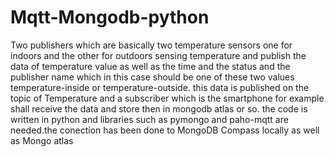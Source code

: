 # Mqtt-Mongodb-python
Two publishers which are basically two temperature sensors one for indoors and the other for outdoors sensing temperature and publish the data of temperature value as well as the time and the status and the publisher name which in this case should be one of these two values temperature-inside or temperature-outside. this data is published on the topic of Temperature and a subscriber which is the smartphone for example shall receive the data and store then in mongodb atlas or so. the code is written in python and libraries such as pymongo and paho-mqtt are needed.the conection has been done to MongoDB Compass locally as well as Mongo atlas  
